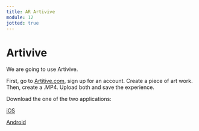 ```yaml
---
title: AR Artivive
module: 12
jotted: true
---
```


# Artivive

We are going to use Artivive.

First, go to <a href="https://artivive.com/" target="_new">Artitive.com</a>, sign up for an account.  Create a piece of art work.  Then, create a .MP4.  Upload both and save the experience.

Download the one of the two applications:

<a href="https://apps.apple.com/us/app/artivive/id1188737494" target="_new">iOS</a>

<a href="https://play.google.com/store/apps/details?id=com.artivive&hl=en_US" target="_new">Android</a>